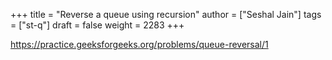 +++
title = "Reverse a queue using recursion"
author = ["Seshal Jain"]
tags = ["st-q"]
draft = false
weight = 2283
+++

<https://practice.geeksforgeeks.org/problems/queue-reversal/1>
